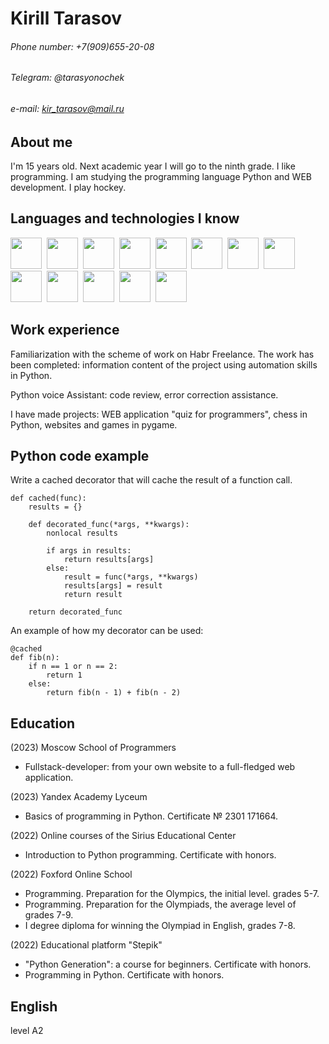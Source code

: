 # Kirill Tarasov

###### Phone number: +7(909)655-20-08
###### Telegram: @tarasyonochek
###### e-mail: kir_tarasov@mail.ru

## About me

I'm 15 years old. Next academic year I will go to the ninth grade. I like programming. I am studying the programming language Python and WEB development. I play hockey.

## Languages and technologies I know

<img src="https://cdn.jsdelivr.net/gh/devicons/devicon/icons/python/python-original-wordmark.svg" width="50" hieght="50" />&nbsp;
<img src="https://cdn.jsdelivr.net/gh/devicons/devicon/icons/html5/html5-original-wordmark.svg" width="50" hieght="50" />&nbsp;
<img src="https://cdn.jsdelivr.net/gh/devicons/devicon/icons/css3/css3-original-wordmark.svg" width="50" hieght="50" />&nbsp;
<img src="https://cdn.jsdelivr.net/gh/devicons/devicon/icons/javascript/javascript-original.svg" width="50" hieght="50" />&nbsp;
<img src="https://cdn.jsdelivr.net/gh/devicons/devicon/icons/bootstrap/bootstrap-original-wordmark.svg" width="50" hieght="50" />&nbsp;
<img src="https://cdn.jsdelivr.net/gh/devicons/devicon/icons/handlebars/handlebars-original-wordmark.svg" width="50" hieght="50" />&nbsp;
<img src="https://cdn.jsdelivr.net/gh/devicons/devicon/icons/npm/npm-original-wordmark.svg" width="50" hieght="50" />&nbsp;
<img src="https://cdn.jsdelivr.net/gh/devicons/devicon/icons/express/express-original.svg" width="50" hieght="50" />&nbsp;
<img src="https://cdn.jsdelivr.net/gh/devicons/devicon/icons/nodejs/nodejs-original.svg" width="50" hieght="50" />&nbsp;
<img src="https://cdn.jsdelivr.net/gh/devicons/devicon/icons/mongodb/mongodb-original-wordmark.svg" width="50" hieght="50" />&nbsp;
<img src="https://cdn.jsdelivr.net/gh/devicons/devicon/icons/vuejs/vuejs-original-wordmark.svg" width="50" hieght="50" />&nbsp;
<img src="https://cdn.jsdelivr.net/gh/devicons/devicon/icons/git/git-original-wordmark.svg" width="50" hieght="50" />&nbsp;
<img src="https://cdn.jsdelivr.net/gh/devicons/devicon/icons/github/github-original-wordmark.svg" width="50" hieght="50" />&nbsp;

## Work experience

Familiarization with the scheme of work on Habr Freelance. The work has been completed: information content of the project using automation skills in Python. 

Python voice Assistant: code review, error correction assistance.

I have made projects: WEB application "quiz for programmers", chess in Python, websites and games in pygame.

## Python code example

Write a cached decorator that will cache the result of a function call.

```
def cached(func):
    results = {}
    
    def decorated_func(*args, **kwargs):
        nonlocal results
        
        if args in results:
            return results[args]
        else:
            result = func(*args, **kwargs)
            results[args] = result
            return result

    return decorated_func
```

An example of how my decorator can be used:

```
@cached 
def fib(n): 
    if n == 1 or n == 2: 
        return 1 
    else: 
        return fib(n - 1) + fib(n - 2)
```



## Education

(2023) Moscow School of Programmers
- Fullstack-developer: from your own website to a full-fledged web application.

(2023) Yandex Academy Lyceum
- Basics of programming in Python. Certificate № 2301 171664.

(2022) Online courses of the Sirius Educational Center
- Introduction to Python programming. Certificate with honors.

(2022) Foxford Online School
- Programming. Preparation for the Olympics, the initial level. grades 5-7.
- Programming. Preparation for the Olympiads, the average level of grades 7-9.
- I degree diploma for winning the Olympiad in English, grades 7-8.

(2022) Educational platform "Stepik"
- "Python Generation": a course for beginners. Certificate with honors.
- Programming in Python. Certificate with honors.

## English
level A2
